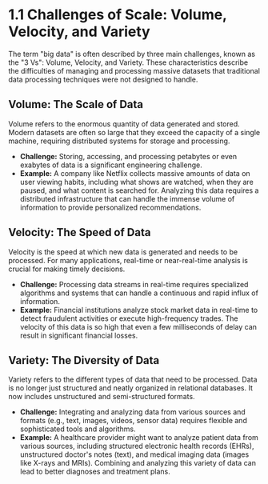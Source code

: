 # 1.1 Challenges of Scale: Volume, Velocity, and Variety

The term "big data" is often described by three main challenges, known as the "3 Vs": Volume, Velocity, and Variety. These characteristics describe the difficulties of managing and processing massive datasets that traditional data processing techniques were not designed to handle.

## Volume: The Scale of Data

Volume refers to the enormous quantity of data generated and stored. Modern datasets are often so large that they exceed the capacity of a single machine, requiring distributed systems for storage and processing.

*   **Challenge:** Storing, accessing, and processing petabytes or even exabytes of data is a significant engineering challenge.
*   **Example:** A company like Netflix collects massive amounts of data on user viewing habits, including what shows are watched, when they are paused, and what content is searched for. Analyzing this data requires a distributed infrastructure that can handle the immense volume of information to provide personalized recommendations.

## Velocity: The Speed of Data

Velocity is the speed at which new data is generated and needs to be processed. For many applications, real-time or near-real-time analysis is crucial for making timely decisions.

*   **Challenge:** Processing data streams in real-time requires specialized algorithms and systems that can handle a continuous and rapid influx of information.
*   **Example:** Financial institutions analyze stock market data in real-time to detect fraudulent activities or execute high-frequency trades. The velocity of this data is so high that even a few milliseconds of delay can result in significant financial losses.

## Variety: The Diversity of Data

Variety refers to the different types of data that need to be processed. Data is no longer just structured and neatly organized in relational databases. It now includes unstructured and semi-structured formats.

*   **Challenge:** Integrating and analyzing data from various sources and formats (e.g., text, images, videos, sensor data) requires flexible and sophisticated tools and algorithms.
*   **Example:** A healthcare provider might want to analyze patient data from various sources, including structured electronic health records (EHRs), unstructured doctor's notes (text), and medical imaging data (images like X-rays and MRIs). Combining and analyzing this variety of data can lead to better diagnoses and treatment plans.
